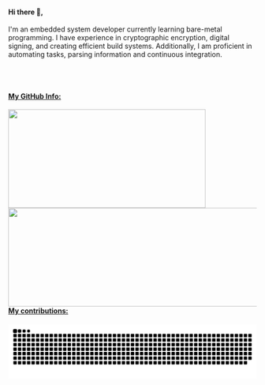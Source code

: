 #### Hi there 👋,

I'm an embedded system developer currently learning bare-metal programming. I have experience in cryptographic encryption, digital signing, and creating efficient build systems. Additionally, I am proficient in automating tasks, parsing information and continuous integration.

<br><br>
#### <ins> My GitHub Info:</ins>

<img align="left" height="200px" width="400px" src="https://github-readme-stats.vercel.app/api?username=imahjoub&count_private=true&show_icons=true&theme=tokyonight" />
<img align="right" height="200px" width="550px" src="http://github-profile-summary-cards.vercel.app/api/cards/profile-details?username=imahjoub&theme=radical" />
<img height="150" />
<br><br>


#### <ins> My contributions:</ins>	
<p align = "center">
	<img src = "https://github.com/imahjoub/imahjoub/blob/main/github-user-contribution.svg?" alt = "Snake Game"/>
</p>




<!-- 
#### Let's Connect!
I'm always excited to collaborate and learn from others. If you find my work interesting, don't hesitate to reach out!
--> 
